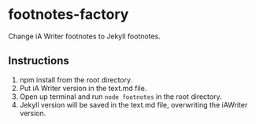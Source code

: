 # footnotes-factory

Change iA Writer footnotes to Jekyll footnotes.

## Instructions
1. npm install from the root directory.
2. Put iA Writer version in the text.md file.
3. Open up terminal and run `node footnotes` in the root directory.
4. Jekyll version will be saved in the text.md file, overwriting the iAWriter version.
